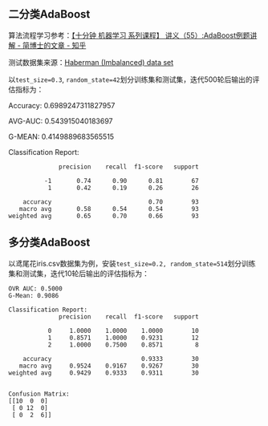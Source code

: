 ## 二分类AdaBoost
算法流程学习参考：[【十分钟 机器学习 系列课程】 讲义（55）:AdaBoost例题讲解 - 简博士的文章 - 知乎](https://zhuanlan.zhihu.com/p/552996396)

测试数据集来源：[Haberman (Imbalanced) data set](https://sci2s.ugr.es/keel/dataset.php?cod=157)

以`test_size=0.3`, `random_state=42`划分训练集和测试集，迭代500轮后输出的评估指标为：

Accuracy: 0.6989247311827957

AVG-AUC: 0.543915040183697

G-MEAN: 0.4149889683565515

Classification Report:
```
              precision    recall  f1-score   support

          -1       0.74      0.90      0.81        67
           1       0.42      0.19      0.26        26

    accuracy                           0.70        93
   macro avg       0.58      0.54      0.54        93
weighted avg       0.65      0.70      0.66        93
```

## 多分类AdaBoost
以鸢尾花iris.csv数据集为例，安装`test_size=0.2, random_state=514`划分训练集和测试集，迭代10轮后输出的评估指标为：
```
OVR AUC: 0.5000
G-Mean: 0.9086

Classification Report:
              precision    recall  f1-score   support

           0     1.0000    1.0000    1.0000        10
           1     0.8571    1.0000    0.9231        12
           2     1.0000    0.7500    0.8571         8

    accuracy                         0.9333        30
   macro avg     0.9524    0.9167    0.9267        30
weighted avg     0.9429    0.9333    0.9311        30


Confusion Matrix:
[[10  0  0]
 [ 0 12  0]
 [ 0  2  6]]
```
